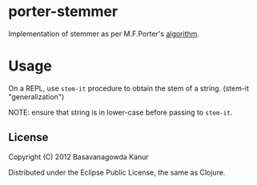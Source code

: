 # porter-stemmer

Implementation of stemmer as per M.F.Porter's [algorithm](http://tartarus.org/~martin/PorterStemmer/def.txt).

# Usage

On a REPL, use `stem-it` procedure to obtain the stem of a string.
    (stem-it "generalization")

NOTE: ensure that string is in lower-case before passing to `stem-it`.

## License

Copyright (C) 2012 Basavanagowda Kanur

Distributed under the Eclipse Public License, the same as Clojure.
